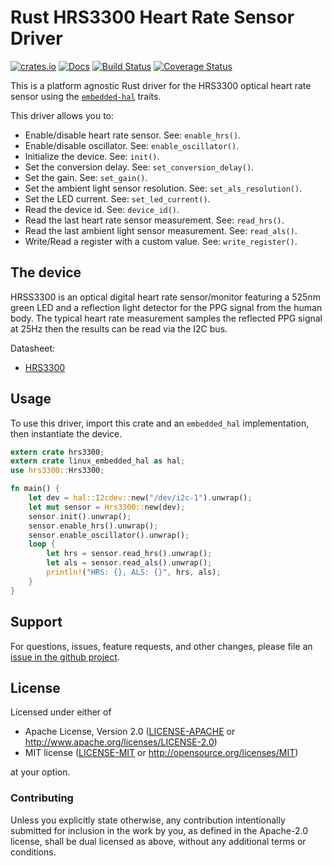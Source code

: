 # Rust HRS3300 Heart Rate Sensor Driver

[![crates.io](https://img.shields.io/crates/v/hrs3300.svg)](https://crates.io/crates/hrs3300)
[![Docs](https://docs.rs/hrs3300/badge.svg)](https://docs.rs/hrs3300)
[![Build Status](https://travis-ci.org/eldruin/hrs3300-rs.svg?branch=master)](https://travis-ci.org/eldruin/hrs3300-rs)
[![Coverage Status](https://coveralls.io/repos/github/eldruin/hrs3300-rs/badge.svg?branch=master)](https://coveralls.io/github/eldruin/hrs3300-rs?branch=master)

This is a platform agnostic Rust driver for the HRS3300 optical heart rate
sensor using the [`embedded-hal`] traits.

This driver allows you to:
- Enable/disable heart rate sensor. See: `enable_hrs()`.
- Enable/disable oscillator. See: `enable_oscillator()`.
- Initialize the device. See: `init()`.
- Set the conversion delay. See: `set_conversion_delay()`.
- Set the gain. See: `set_gain()`.
- Set the ambient light sensor resolution. See: `set_als_resolution()`.
- Set the LED current. See: `set_led_current()`.
- Read the device id. See: `device_id()`.
- Read the last heart rate sensor measurement. See: `read_hrs()`.
- Read the last ambient light sensor measurement. See: `read_als()`.
- Write/Read a register with a custom value. See: `write_register()`.

<!-- TODO
[Introductory blog post]()
-->

## The device

HRSS3300 is an optical digital heart rate sensor/monitor featuring a 525nm
green LED and a reflection light detector for the PPG signal from the human
body.
The typical heart rate measurement samples the reflected PPG signal at
25Hz then the results can be read via the I2C bus.

Datasheet:
- [HRS3300](http://files.pine64.org/doc/datasheet/pinetime/HRS3300%20Heart%20Rate%20Sensor.pdf)

## Usage

To use this driver, import this crate and an `embedded_hal` implementation,
then instantiate the device.

```rust
extern crate hrs3300;
extern crate linux_embedded_hal as hal;
use hrs3300::Hrs3300;

fn main() {
    let dev = hal::I2cdev::new("/dev/i2c-1").unwrap();
    let mut sensor = Hrs3300::new(dev);
    sensor.init().unwrap();
    sensor.enable_hrs().unwrap();
    sensor.enable_oscillator().unwrap();
    loop {
        let hrs = sensor.read_hrs().unwrap();
        let als = sensor.read_als().unwrap();
        println!("HRS: {}, ALS: {}", hrs, als);
    }
}
```

## Support

For questions, issues, feature requests, and other changes, please file an
[issue in the github project](https://github.com/eldruin/hrs3300-rs/issues).

## License

Licensed under either of

 * Apache License, Version 2.0 ([LICENSE-APACHE](LICENSE-APACHE) or
   http://www.apache.org/licenses/LICENSE-2.0)
 * MIT license ([LICENSE-MIT](LICENSE-MIT) or
   http://opensource.org/licenses/MIT)

at your option.

### Contributing

Unless you explicitly state otherwise, any contribution intentionally submitted
for inclusion in the work by you, as defined in the Apache-2.0 license, shall
be dual licensed as above, without any additional terms or conditions.

[`embedded-hal`]: https://github.com/rust-embedded/embedded-hal
